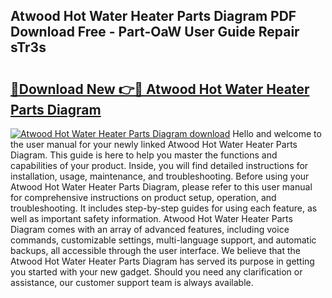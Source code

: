 ## Atwood Hot Water Heater Parts Diagram PDF Download Free - Part-OaW User Guide Repair sTr3s

# <h2><a href="http://dfimeeh.blite.top/?on=Atwood+Hot+Water+Heater+Parts+Diagram">🔗Download New 👉🔴 Atwood Hot Water Heater Parts Diagram</a></h2>

[![Atwood Hot Water Heater Parts Diagram download](https://i.imgur.com/lujVjoI.png)](http://dfimeeh.blite.top/?on=Atwood+Hot+Water+Heater+Parts+Diagram)
Hello and welcome to the user manual for your newly linked Atwood Hot Water Heater Parts Diagram. This guide is here to help you master the functions and capabilities of your product. Inside, you will find detailed instructions for installation, usage, maintenance, and troubleshooting. Before using your Atwood Hot Water Heater Parts Diagram, please refer to this user manual for comprehensive instructions on product setup, operation, and troubleshooting. It includes step-by-step guides for using each feature, as well as important safety information. Atwood Hot Water Heater Parts Diagram comes with an array of advanced features, including voice commands, customizable settings, multi-language support, and automatic backups, all accessible through the user interface. We believe that the Atwood Hot Water Heater Parts Diagram has served its purpose in getting you started with your new gadget. Should you need any clarification or assistance, our customer support team is always available.
